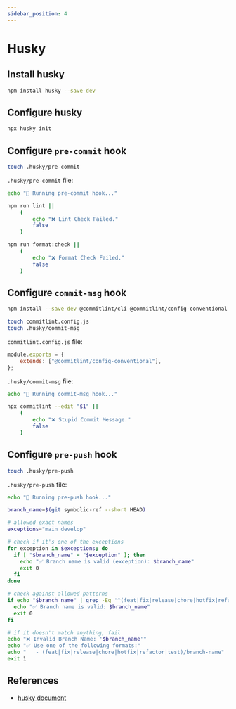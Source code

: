 ```yaml
---
sidebar_position: 4
---
```


# Husky

## Install husky

```bash
npm install husky --save-dev
```

## Configure husky

```bash
npx husky init
```

## Configure `pre-commit` hook

```bash
touch .husky/pre-commit
```

`.husky/pre-commit` file:

```bash
echo "📌 Running pre-commit hook..."

npm run lint ||
    (
        echo "❌ Lint Check Failed."
        false
    )

npm run format:check ||
    (
        echo "❌ Format Check Failed."
        false
    )
```

## Configure `commit-msg` hook

```bash
npm install --save-dev @commitlint/cli @commitlint/config-conventional
```

```bash
touch commitlint.config.js
touch .husky/commit-msg
```

`commitlint.config.js` file:

```js
module.exports = {
    extends: ["@commitlint/config-conventional"],
};
```

`.husky/commit-msg` file:

```bash
echo "📌 Running commit-msg hook..."

npx commitlint --edit "$1" ||
    (
        echo "❌ Stupid Commit Message."
        false
    )
```

## Configure `pre-push` hook

```bash
touch .husky/pre-push
```

`.husky/pre-push` file:

```bash
echo "📌 Running pre-push hook..."

branch_name=$(git symbolic-ref --short HEAD)

# allowed exact names
exceptions="main develop"

# check if it's one of the exceptions
for exception in $exceptions; do
  if [ "$branch_name" = "$exception" ]; then
    echo "✅ Branch name is valid (exception): $branch_name"
    exit 0
  fi
done

# check against allowed patterns
if echo "$branch_name" | grep -Eq '^(feat|fix|release|chore|hotfix|refactor|test)/[a-z0-9._-]+$'; then
  echo "✅ Branch name is valid: $branch_name"
  exit 0
fi

# if it doesn't match anything, fail
echo "❌ Invalid Branch Name: '$branch_name'"
echo "✅ Use one of the following formats:"
echo "   - (feat|fix|release|chore|hotfix|refactor|test)/branch-name"
exit 1
```


## References

- [husky document](https://typicode.github.io/husky/)
